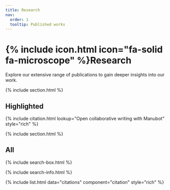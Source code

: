 ```yaml
---
title: Research
nav:
  order: 1
  tooltip: Published works
---
```


# {% include icon.html icon="fa-solid fa-microscope" %}Research

Explore our extensive range of publications to gain deeper insights into our work. 

{% include section.html %}

## Highlighted

{% include citation.html lookup="Open collaborative writing with Manubot" style="rich" %}

{% include section.html %}

## All

{% include search-box.html %}

{% include search-info.html %}

{% include list.html data="citations" component="citation" style="rich" %}
